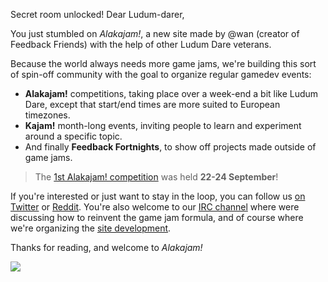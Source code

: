Secret room unlocked!
Dear Ludum-darer,

You just stumbled on *Alakajam!*, a new site made by @wan (creator of Feedback Friends) with the help of other Ludum Dare veterans.

Because the world always needs more game jams, we're building this sort of spin-off community with the goal to organize regular gamedev events:

* **Alakajam!** competitions, taking place over a week-end a bit like Ludum Dare, except that start/end times are more suited to European timezones.
* **Kajam!** month-long events, inviting people to learn and experiment around a specific topic.
* And finally **Feedback Fortnights**, to show off projects made outside of game jams.

 >  The [1st Alakajam! competition](https://alakajam.com/1st-alakajam/games) was held **22-24 September**!

If you're interested or just want to stay in the loop, you can follow us [on Twitter](https://twitter.com/alakajambang) or [Reddit](https://www.reddit.com/r/alakajam). You're also welcome to our [IRC channel](/chat) where were discussing how to reinvent the game jam formula, and of course where we're organizing the [site development](https://github.com/alakajam-team/alakajam/).

Thanks for reading, and welcome to *Alakajam!*

![](https://i.imgur.com/cpkZjfr.png)
